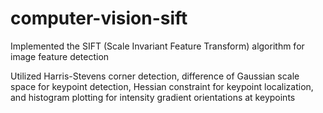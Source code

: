 # computer-vision-sift
 
Implemented the SIFT (Scale Invariant Feature Transform) algorithm for image feature detection

Utilized Harris-Stevens corner detection, difference of Gaussian scale space for keypoint detection, Hessian constraint for keypoint localization, and histogram plotting for intensity gradient orientations at keypoints
